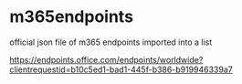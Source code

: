 # m365endpoints
official json file of m365 endpoints imported into a list

https://endpoints.office.com/endpoints/worldwide?clientrequestid=b10c5ed1-bad1-445f-b386-b919946339a7